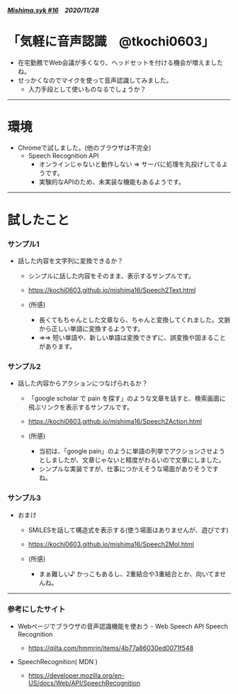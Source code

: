 ##### [Mishima.syk #16](https://connpass.com/event/164605/)　2020/11/28
# 「気軽に音声認識　@tkochi0603」
* 在宅勤務でWeb会議が多くなり、ヘッドセットを付ける機会が増えましたね。
* せっかくなのでマイクを使って音声認識してみました。
  * 入力手段として使いものなるでしょうか？

---
# 環境
* Chromeで試しました。(他のブラウザは不完全)
  * Speech Recognition API
    * オンラインじゃないと動作しない ⇒ サーバに処理を丸投げしてるようです。
    * 実験的なAPIのため、未実装な機能もあるようです。

---
# 試したこと
### サンプル1
+ 話した内容を文字列に変換できるか？
  + シンプルに話した内容をそのまま、表示するサンプルです。
  + https://kochi0603.github.io/mishima16/Speech2Text.html

  + (所感)
    + 長くてもちゃんとした文章なら、ちゃんと変換してくれました。文脈から正しい単語に変換するようです。 
    + ⇒⇒ 短い単語や、新しい単語は変換できずに、誤変換や固まることがあります。

### サンプル2
+ 話した内容からアクションにつなげられるか？
  + 「google scholar で pain を探す」のような文章を話すと、検索画面に飛ぶリンクを表示するサンプルです。
  + https://kochi0603.github.io/mishima16/Speech2Action.html

  + (所感)
    + 当初は、「google pain」のように単語の列挙でアクションさせようとしましたが、文章じゃないと精度がわるいので文章にしました。
    + シンプルな実装ですが、仕事につかえそうな場面がありそうですね。

### サンプル3
+ おまけ
  + SMILESを話して構造式を表示する(使う場面はありませんが、遊びです)
  + https://kochi0603.github.io/mishima16/Speech2Mol.html

  + (所感)
    + まぁ難しい♪ かっこもあるし、2重結合や3重結合とか、向いてませんね。

---
### 参考にしたサイト
 * Webページでブラウザの音声認識機能を使おう - Web Speech API Speech Recognition
   * https://qiita.com/hmmrjn/items/4b77a86030ed0071f548

 * SpeechRecognition( MDN )
   * https://developer.mozilla.org/en-US/docs/Web/API/SpeechRecognition
